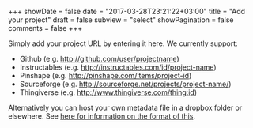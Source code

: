 +++
showDate = false
date = "2017-03-28T23:21:22+03:00"
title = "Add your project"
draft = false
subview = "select"
showPagination = false
comments = false
+++


Simply add your project URL by entering it here. We currently support:

* Github (e.g. http://github.com/user/projectname)
* Instructables (e.g. http://instructables.com/id/project-name)
* Pinshape (e.g. http://pinshape.com/items/project-id)
* Sourceforge (e.g. http://sourceforge.net/projects/project-name/)
* Thingiverse (e.g. http://www.thingiverse.com/thing:id)

Alternatively you can host your own metadata file in a dropbox folder or elsewhere. See [here for information on the format of this](2017/04/how-to-add/edit-your-own-project-files-advanced/). 
